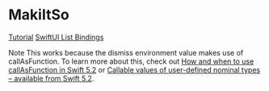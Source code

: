 #  MakiItSo

[Tutorial](https://peterfriese.github.io/MakeItSo/tutorials/makeitso/)
[SwiftUI List Bindings](https://peterfriese.dev/posts/swiftui-list-item-bindings-behind-the-scenes/)

Note
This works because the dismiss environment value makes use of callAsFunction. To learn more about this, check out 
[How and when to use callAsFunction in Swift 5.2](https://www.donnywals.com/how-and-when-to-use-callasfunction-in-swift-5-2/) 
or 
[Callable values of user-defined nominal types – available from Swift 5.2](https://www.hackingwithswift.com/swift/5.2/callasfunction).
